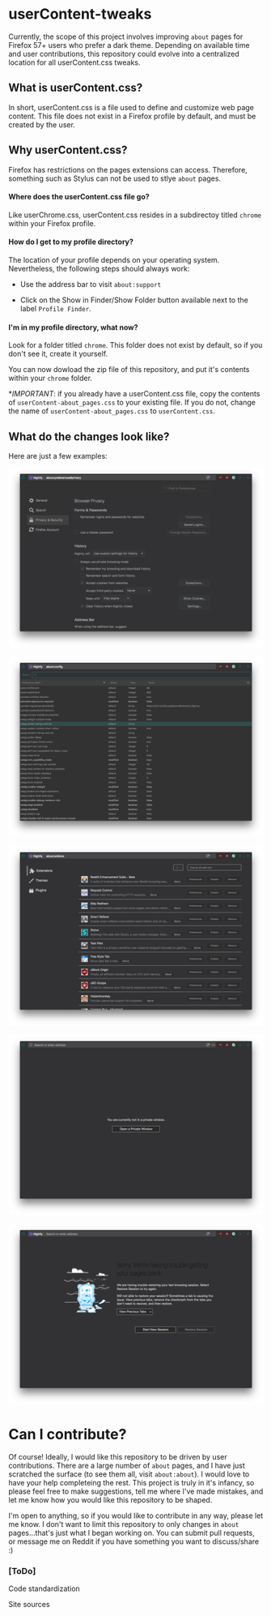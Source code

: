 # userContent-tweaks

Currently, the scope of this project involves improving `about` pages for Firefox 57+ users who prefer a dark theme.  Depending on available time and user contributions, this repository could evolve into a centralized location for all userContent.css tweaks.  

## What is userContent.css?

In short, userContent.css is a file used to define and customize web page content.  This file does not exist in a Firefox profile by default, and must be created by the user.

## Why userContent.css?

Firefox has restrictions on the pages extensions can access.  Therefore, something such as Stylus can not be used to stlye `about` pages.  

#### Where does the userContent.css file go?

Like userChrome.css, userContent.css resides in a subdirectoy titled `chrome` within your Firefox profile.  

#### How do I get to my profile directory?

The location of your profile depends on your operating system.  Nevertheless, the following steps should always work:

* Use the address bar to visit `about:support`

* Click on the Show in Finder/Show Folder button available next to the label `Profile Finder`.

#### I'm in my profile directory, what now?

Look for a folder titled `chrome`.  This folder does not exist by default, so if you don't see it, create it yourself.  

You can now dowload the zip file of this repository, and put it's contents within your `chrome` folder.  

*_IMPORTANT_: if you already have a userContent.css file, copy the contents of `userContent-about_pages.css` to your existing file.  If you do not, change the name of `userContent-about_pages.css` to `userContent.css`.   

## What do the changes look like?

Here are just a few examples:

![about:preferences](Screenshots/about_preferences.png)

![about:preferences](Screenshots/about_config.png)

![about:preferences](Screenshots/about_addons.png)

![about:preferences](Screenshots/about_privatebrowsing.png)

![about:preferences](Screenshots/about_sessionrestore.png)

# Can I contribute?

Of course! Ideally, I would like this repository to be driven by user contributions.  There are a large number of `about` pages, and I have just scratched the surface (to see them all, visit `about:about`).  I would love to have your help completeing the rest. This project is truly in it's infancy, so please feel free to make suggestions, tell me where I've made mistakes, and let me know how you would like this repository to be shaped.

I'm open to anything, so if you would like to contribute in any way, please let me know. I don't want to limit this repository to only changes in `about` pages...that's just what I began working on.  You can submit pull requests, or message me on Reddit if you have something you want to discuss/share :)

### [ToDo]

Code standardization

Site sources

